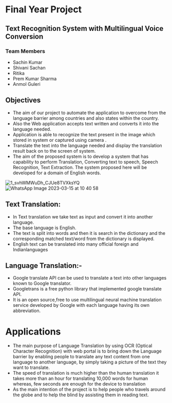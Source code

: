 # Final Year Project

## Text Recognition System with Multilingual Voice Conversion


### Team Members
- Sachin Kumar
- Shivani Sachan
- Ritika
- Prem Kumar Sharma
- Anmol Guleri

## Objectives
- The aim of our project to automate the application to overcome from the language barrier among countries and also states within the country.
- Also the Web application accepts text written and converts it into the language needed. 
- Application is able to recognize the text present in the image which stored in system or captured using camera .
- Translate the text into the language needed and display the translation result back on to the screen of system.
- The aim of the proposed system is to develop a system that has capability to perform Translation, Converting text to speech, Speech Recognition, Text Extraction. The system proposed here will be developed for a domain of English words.


![1_svhWMWuDh_CJUe8TVXksYQ](https://github.com/sachinjaat98/Eccentric/assets/56782045/b21e1195-47a8-4e7d-a3c0-7d7938c6cea1)
![WhatsApp Image 2023-03-15 at 10 40 58](https://github.com/sachinjaat98/Eccentric/assets/56782045/96c2367f-1a7d-4817-93ef-41051b656997)


## Text Translation:
- In Text translation we take text as input and convert it into another language. 
- The base language is English. 
- The text is split into words and then it is search in the dictionary and the corresponding matched text/word from the dictionary is displayed.
- English text can be translated into many official foreign and Indianlanguages

## Language Translation:- 
- Google translate API can be used to translate a text into other languages known to Google translator. 
- Googletrans is a free python library that implemented google translate API.
- It is an open source,free to use multilingual neural machine translation service developed by Google with each language having its own abbreviation.

 # Applications

- The main purpose of Language Translation by using OCR (Optical Character Recognition) with web portal is to bring down the Language barrier by enabling people to translate any text content from one language to another language, by simply taking a picture of the text they want to translate.
- The speed of translation is much higher than the human translation it takes more than an hour for translating 10,000 words for human whereas, few seconds are enough for the device to translation
- As the main intention of the project is to help people who travels around the globe and to help the blind by assisting them in reading text.
